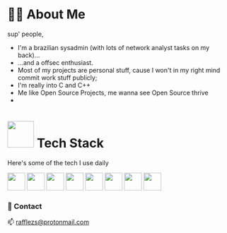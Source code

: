 # 🙋‍♂️ About Me

sup' people,

- I'm a brazilian sysadmin (with lots of network analyst tasks on my back)...
- ...and a offsec enthusiast.
- Most of my projects are personal stuff, cause I won't in my right mind commit work stuff publicly;
- I'm really into C and C++
- Me like Open Source Projects, me wanna see Open Source thrive
- 

# <img loading="lazy" src="https://cdn.jsdelivr.net/gh/devicons/devicon/icons/git/git-original.svg" width="60" height="60" /> Tech Stack

Here's some of the tech I use daily

<img loading="lazy" src="https://cdn.jsdelivr.net/gh/devicons/devicon/icons/c/c-original.svg" width="40" height="40" /> <img img loading="lazy" src="https://cdn.jsdelivr.net/gh/devicons/devicon/icons/docker/docker-plain-wordmark.svg" width="40" height="40" /> <img loading="lazy" src="https://cdn.jsdelivr.net/gh/devicons/devicon/icons/go/go-original-wordmark.svg" width="40" height="40" /> <img loading="lazy" src="https://cdn.jsdelivr.net/gh/devicons/devicon/icons/java/java-original-wordmark.svg" width="40" height="40" /> <img loading="lazy" src="https://cdn.jsdelivr.net/gh/devicons/devicon/icons/mysql/mysql-original-wordmark.svg" width="40" height="40" /> <img loading="lazy" src="https://cdn.jsdelivr.net/gh/devicons/devicon/icons/nodejs/nodejs-original-wordmark.svg" width="40" height="40" /> <img loading="lazy" src="https://cdn.jsdelivr.net/gh/devicons/devicon/icons/python/python-original.svg" width="40" height="40" /> <img loading="lazy" src="https://cdn.jsdelivr.net/gh/devicons/devicon/icons/bash/bash-plain.svg" width="40" height="40" />
          


### 💬 Contact

📫 rafflezs@protonmail.com

